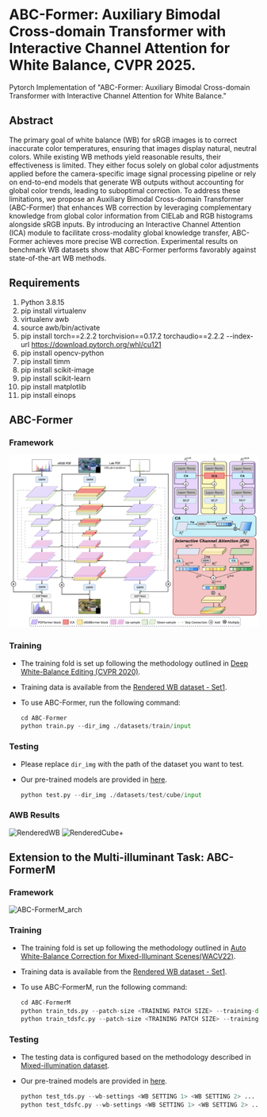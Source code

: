 # ABC-Former: Auxiliary Bimodal Cross-domain Transformer with Interactive Channel Attention for White Balance, CVPR 2025.
Pytorch Implementation of "ABC-Former: Auxiliary Bimodal Cross-domain Transformer with Interactive Channel Attention for White Balance."

## Abstract
The primary goal of white balance (WB) for sRGB images is to correct inaccurate color temperatures, ensuring that images display natural, neutral colors. While existing WB methods yield reasonable results, their effectiveness is limited. They either focus solely on global color adjustments applied before the camera-specific image signal processing pipeline or rely on end-to-end models that generate WB outputs without accounting for global color trends, leading to suboptimal correction. To address these limitations, we propose an Auxiliary Bimodal Cross-domain Transformer (ABC-Former) that enhances WB correction by leveraging complementary knowledge from global color information from CIELab and RGB histograms alongside sRGB inputs. By introducing an Interactive Channel Attention (ICA) module to facilitate cross-modality global knowledge transfer, ABC-Former achieves more precise WB correction. Experimental results on benchmark WB datasets show that ABC-Former performs favorably against state-of-the-art WB methods.

## Requirements
1. Python 3.8.15
2. pip install virtualenv
3. virtualenv awb
4. source awb/bin/activate
5. pip install torch==2.2.2 torchvision==0.17.2 torchaudio==2.2.2 --index-url https://download.pytorch.org/whl/cu121
6. pip install opencv-python
7. pip install timm
8. pip install scikit-image
9. pip install scikit-learn
10. pip install matplotlib
11. pip install einops

## ABC-Former
### Framework
![ABC-Former_arch](Fig/ABC-Former_arch.png)

### Training
- The training fold is set up following the methodology outlined in [Deep White-Balance Editing (CVPR 2020)](https://openaccess.thecvf.com/content_CVPR_2020/papers/Afifi_Deep_White-Balance_Editing_CVPR_2020_paper.pdf).
- Training data is available from the [Rendered WB dataset - Set1](https://yorkucvil.github.io/projects/public_html/sRGB_WB_correction/dataset.html).
- To use ABC-Former, run the following command:

  ```python
  cd ABC-Former
  python train.py --dir_img ./datasets/train/input

### Testing
- Please replace `dir_img` with the path of the dataset you want to test.
- Our pre-trained models are provided in [here](https://drive.google.com/drive/folders/18hIjNPnQlaWZLpLVvg_T0nFuYbVl-yzk?usp=sharing).

  ```python
  python test.py --dir_img ./datasets/test/cube/input

### AWB Results
![RenderedWB](Fig/RenderedWB_correction.png)
![RenderedCube+](Fig/RenderedCube+_correction.png)

## Extension to the Multi-illuminant Task: ABC-FormerM
### Framework
![ABC-FormerM_arch](Fig/ABC-FormerM_arch.png)

### Training
- The training fold is set up following the methodology outlined in [Auto White-Balance Correction for Mixed-Illuminant Scenes(WACV22)](https://arxiv.org/abs/2109.08750).
- Training data is available from the [Rendered WB dataset - Set1](https://yorkucvil.github.io/projects/public_html/sRGB_WB_correction/dataset.html).
- To use ABC-FormerM, run the following command:

  ```python
  cd ABC-FormerM
  python train_tds.py --patch-size <TRAINING PATCH SIZE> --training-dir ./datasets/train/input
  python train_tdsfc.py --patch-size <TRAINING PATCH SIZE> --training-dir ./datasets/train/input
  
### Testing
- The testing data is configured based on the methodology described in [Mixed-illumination dataset](https://arxiv.org/abs/2109.08750).
- Our pre-trained models are provided in [here](https://drive.google.com/drive/folders/1WDNnR8iNH2EJWjvz5Y1Yn3FGzM_lAke5?usp=sharing).

  ```python
  python test_tds.py --wb-settings <WB SETTING 1> <WB SETTING 2> ... <WB SETTING N> --testing-dir ./datasets/test/mixed/input
  python test_tdsfc.py --wb-settings <WB SETTING 1> <WB SETTING 2> ... <WB SETTING N> --testing-dir ./datasets/test/mixed/input
